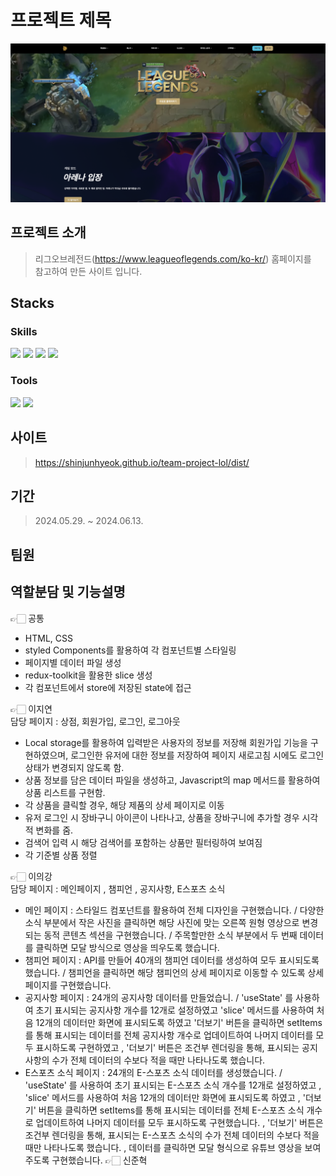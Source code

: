 # 프로젝트 제목

![이미지](./public/images/image.png)

## 프로젝트 소개

> 리그오브레전드(https://www.leagueoflegends.com/ko-kr/) 홈페이지를 <br>
> 참고하여 만든 사이트 입니다.

## Stacks

### Skills

<img src="https://img.shields.io/badge/html5-E34F26?style=for-the-badge&logo=html5&logoColor=white">
<img src="https://img.shields.io/badge/css-1572B6?style=for-the-badge&logo=css3&logoColor=white">
<img src="https://img.shields.io/badge/javascript-F7DF1E?style=for-the-badge&logo=javascript&logoColor=black">
<img src="https://img.shields.io/badge/react-61DAFB?style=for-the-badge&logo=react&logoColor=black">

### Tools

<img src="https://img.shields.io/badge/Slack-4A154B?style=for-the-badge&logo=Slack&logoColor=white"> <img src="https://img.shields.io/badge/github-181717?style=for-the-badge&logo=github&logoColor=white">

## 사이트

> https://shinjunhyeok.github.io/team-project-lol/dist/

## 기간

> 2024.05.29. ~ 2024.06.13.

## 팀원

## 역할분담 및 기능설명
👉🏻 공통 
- HTML, CSS
- styled Components를 활용하여 각 컴포넌트별 스타일링
- 페이지별 데이터 파일 생성
- redux-toolkit을 활용한 slice 생성
- 각 컴포넌트에서 store에 저장된 state에 접근

👉🏻 이지연<br/>
담당 페이지 : 상점, 회원가입, 로그인, 로그아웃
- Local storage를 활용하여 입력받은 사용자의 정보를 저장해 회원가입 기능을 구현하였으며, 로그인한 유저에 대한 정보를 저장하여 페이지 새로고침 시에도 로그인 상태가 변경되지 않도록 함.
- 상품 정보를 담은 데이터 파일을 생성하고, Javascript의 map 메서드를 활용하여 상품 리스트를 구현함.
- 각 상품을 클릭할 경우, 해당 제품의 상세 페이지로 이동
- 유저 로그인 시 장바구니 아이콘이 나타나고, 상품을 장바구니에 추가할 경우 시각적 변화를 줌.
- 검색어 입력 시 해당 검색어를 포함하는 상품만 필터링하여 보여짐
- 각 기준별 상품 정렬
  
👉🏻 이의강<br/>
담당 페이지 : 메인페이지 , 챔피언 , 공지사항,  E스포츠 소식
- 메인 페이지 : 스타일드 컴포넌트를 활용하여 전체 디자인을 구현했습니다. / 다양한 소식 부분에서 작은 사진을 클릭하면 해당 사진에 맞는 오른쪽 원형 영상으로 변경되는 동적 콘텐츠 섹션을 구현했습니다. / 주목할만한 소식 부분에서 두 번째 데이터를 클릭하면 모달 방식으로 영상을 띄우도록 했습니다.
- 챔피언 페이지 : API를 만들어 40개의 챔피언 데이터를 생성하여 모두 표시되도록 했습니다. / 챔피언을 클릭하면 해당 챔피언의 상세 페이지로 이동할 수 있도록 상세 페이지를 구현했습니다.
- 공지사항 페이지 : 24개의 공지사항 데이터를 만들었습니. / 'useState' 를 사용하여 초기 표시되는 공지사항 개수를 12개로 설정하였고 'slice' 메서드를 사용하여 처음 12개의 데이터만 화면에 표시되도록 하였고 '더보기' 버튼을 클릭하면 setItems를 통해 표시되는 데이터를 전체 공지사항 개수로 업데이트하여 나머지 데이터를 모두 표시하도록 구현하였고 , '더보기' 버튼은 조건부 렌더링을 통해, 표시되는 공지사항의 수가 전체 데이터의 수보다 적을 때만 나타나도록 했습니다.
- E스포츠 소식 페이지 :  24개의 E-스포츠 소식 데이터를 생성했습니다. / 'useState' 를 사용하여 초기 표시되는 E-스포츠 소식 개수를 12개로 설정하였고 , 'slice' 메서드를 사용하여 처음 12개의 데이터만 화면에 표시되도록 하였고 , '더보기' 버튼을 클릭하면 setItems를 통해 표시되는 데이터를 전체 E-스포츠 소식 개수로 업데이트하여 나머지 데이터를 모두 표시하도록 구현했습니다. , '더보기' 버튼은 조건부 렌더링을 통해, 표시되는 E-스포츠 소식의 수가 전체 데이터의 수보다 적을 때만 나타나도록 했습니다. , 데이터를 클릭하면 모달 형식으로 유튜브 영상을 보여주도록 구현했습니다.
👉🏻 신준혁
